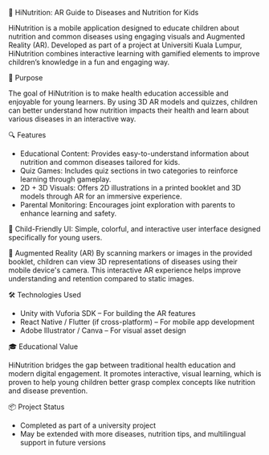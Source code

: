 📱 HiNutrition: AR Guide to Diseases and Nutrition for Kids

HiNutrition is a mobile application designed to educate children about nutrition and common diseases using engaging visuals and Augmented Reality (AR). Developed as part of a project at Universiti Kuala Lumpur, HiNutrition combines interactive learning with gamified elements to improve children’s knowledge in a fun and engaging way.

🎯 Purpose

The goal of HiNutrition is to make health education accessible and enjoyable for young learners. By using 3D AR models and quizzes, children can better understand how nutrition impacts their health and learn about various diseases in an interactive way.

🔍 Features

- Educational Content: Provides easy-to-understand information about nutrition and common diseases tailored for kids.
- Quiz Games: Includes quiz sections in two categories to reinforce learning through gameplay.
- 2D + 3D Visuals: Offers 2D illustrations in a printed booklet and 3D models through AR for an immersive experience.
- Parental Monitoring: Encourages joint exploration with parents to enhance learning and safety.

🎨 Child-Friendly UI: Simple, colorful, and interactive user interface designed specifically for young users.

📸 Augmented Reality (AR)
By scanning markers or images in the provided booklet, children can view 3D representations of diseases using their mobile device's camera. This interactive AR experience helps improve understanding and retention compared to static images.

🛠️ Technologies Used

- Unity with Vuforia SDK – For building the AR features
- React Native / Flutter (if cross-platform) – For mobile app development
- Adobe Illustrator / Canva – For visual asset design

🎓 Educational Value

HiNutrition bridges the gap between traditional health education and modern digital engagement. It promotes interactive, visual learning, which is proven to help young children better grasp complex concepts like nutrition and disease prevention.

📦 Project Status

- Completed as part of a university project
- May be extended with more diseases, nutrition tips, and multilingual support in future versions
